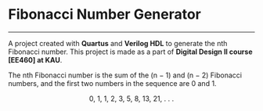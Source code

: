 # Fibonacci Number Generator
___
A project created with **Quartus** and **Verilog HDL** to generate the nth Fibonacci number.
This project is made as a part of **Digital Design II course [EE460] at KAU**. 

The nth Fibonacci number is the sum of the (n − 1) and (n − 2) Fibonacci
numbers, and the first two numbers in the sequence are 0 and 1.

<center>0, 1, 1, 2, 3, 5, 8, 13, 21, . . .</center>




